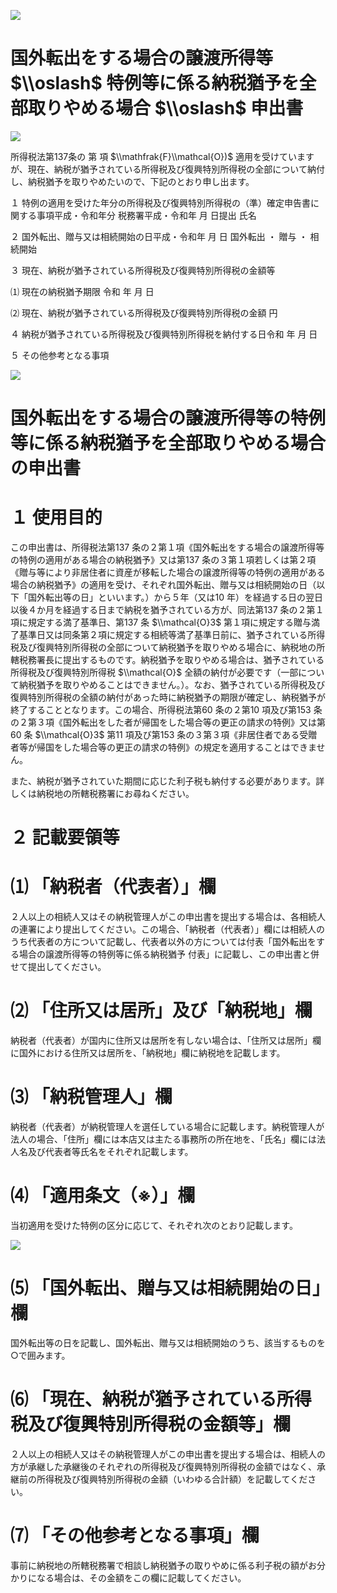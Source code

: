 ![](https://www.nta.go.jp/tmp/3cb2c755-a3db-4a7c-a8f8-ada4ad8e5b3d/images/a1cdce6c7acd51feec2aaad5598a324e5f126887c25a1e1f1a71f94535cba553.jpg)

# 国外転出をする場合の譲渡所得等 $\\oslash$ 特例等に係る納税猶予を全部取りやめる場合 $\\oslash$ 申出書

![](https://www.nta.go.jp/tmp/3cb2c755-a3db-4a7c-a8f8-ada4ad8e5b3d/images/a7b7e26f450b825e2809bc986fc2cc81173ebf1105a72a24f75b1d276be5fa35.jpg)

所得税法第137条の 第 項 $\\mathfrak{F}\\mathcal{O})$ 適用を受けていますが、現在、納税が猶予されている所得税及び復興特別所得税の全部について納付し、納税猶予を取りやめたいので、下記のとおり申し出ます。

１ 特例の適用を受けた年分の所得税及び復興特別所得税の（準）確定申告書に関する事項平成・令和年分 税務署平成・令和年 月 日提出 氏名

２ 国外転出、贈与又は相続開始の日平成・令和年 月 日 国外転出 ・ 贈与 ・ 相続開始

３ 現在、納税が猶予されている所得税及び復興特別所得税の金額等

⑴ 現在の納税猶予期限 令和 年 月 日

⑵ 現在、納税が猶予されている所得税及び復興特別所得税の金額 円

４ 納税が猶予されている所得税及び復興特別所得税を納付する日令和 年 月 日

５ その他参考となる事項

![](https://www.nta.go.jp/tmp/3cb2c755-a3db-4a7c-a8f8-ada4ad8e5b3d/images/0398f0972e5395050385ad5e4bbb0f362577404765aed02b8fe8d04fc6451897.jpg)

# 国外転出をする場合の譲渡所得等の特例等に係る納税猶予を全部取りやめる場合の申出書

# １ 使用目的

この申出書は、所得税法第137 条の２第１項《国外転出をする場合の譲渡所得等の特例の適用がある場合の納税猶予》又は第137 条の３第１項若しくは第２項《贈与等により非居住者に資産が移転した場合の譲渡所得等の特例の適用がある場合の納税猶予》の適用を受け、それぞれ国外転出、贈与又は相続開始の日（以下「国外転出等の日」といいます。）から５年（又は10 年）を経過する日の翌日以後４か月を経過する日まで納税を猶予されている方が、同法第137 条の２第１項に規定する満了基準日、第137 条 $\\mathcal{O}3$ 第１項に規定する贈与満了基準日又は同条第２項に規定する相続等満了基準日前に、猶予されている所得税及び復興特別所得税の全部について納税猶予を取りやめる場合に、納税地の所轄税務署長に提出するものです。納税猶予を取りやめる場合は、猶予されている所得税及び復興特別所得税 $\\mathcal{O}$ 全額の納付が必要です（一部について納税猶予を取りやめることはできません。）。なお、猶予されている所得税及び復興特別所得税の全額の納付があった時に納税猶予の期限が確定し、納税猶予が終了することとなります。この場合、所得税法第60 条の２第10 項及び第153 条の２第３項《国外転出をした者が帰国をした場合等の更正の請求の特例》又は第60 条 $\\mathcal{O}3$ 第11 項及び第153 条の３第３項《非居住者である受贈者等が帰国をした場合等の更正の請求の特例》の規定を適用することはできません。

また、納税が猶予されていた期間に応じた利子税も納付する必要があります。詳しくは納税地の所轄税務署にお尋ねください。

# ２ 記載要領等

# ⑴ 「納税者（代表者）」欄

２人以上の相続人又はその納税管理人がこの申出書を提出する場合は、各相続人の連署により提出してください。この場合、「納税者（代表者）」欄には相続人のうち代表者の方について記載し、代表者以外の方については付表「国外転出をする場合の譲渡所得等の特例等に係る納税猶予 付表」に記載し、この申出書と併せて提出してください。

# ⑵ 「住所又は居所」及び「納税地」欄

納税者（代表者）が国内に住所又は居所を有しない場合は、「住所又は居所」欄に国外における住所又は居所を、「納税地」欄に納税地を記載します。

# ⑶ 「納税管理人」欄

納税者（代表者）が納税管理人を選任している場合に記載します。納税管理人が法人の場合、「住所」欄には本店又は主たる事務所の所在地を、「氏名」欄には法人名及び代表者等氏名をそれぞれ記載します。

# ⑷ 「適用条文（※）」欄

当初適用を受けた特例の区分に応じて、それぞれ次のとおり記載します。

![](https://www.nta.go.jp/tmp/3cb2c755-a3db-4a7c-a8f8-ada4ad8e5b3d/images/fa3c50019e1fc08c3a5042c71880241ff55553a5c03579f9da4113bbe9a774fb.jpg)

# ⑸ 「国外転出、贈与又は相続開始の日」欄

国外転出等の日を記載し、国外転出、贈与又は相続開始のうち、該当するものを○で囲みます。

# ⑹ 「現在、納税が猶予されている所得税及び復興特別所得税の金額等」欄

２人以上の相続人又はその納税管理人がこの申出書を提出する場合は、相続人の方が承継した承継後のそれぞれの所得税及び復興特別所得税の金額ではなく、承継前の所得税及び復興特別所得税の金額（いわゆる合計額）を記載してください。

# ⑺ 「その他参考となる事項」欄

事前に納税地の所轄税務署で相談し納税猶予の取りやめに係る利子税の額がお分かりになる場合は、その金額をこの欄に記載してください。